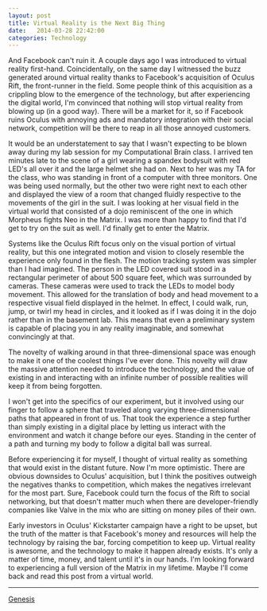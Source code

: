 ```yaml
---
layout: post
title: Virtual Reality is the Next Big Thing
date:   2014-03-28 22:42:00
categories: Technology
---
```


And Facebook can't ruin it. A couple days ago I was introduced to virtual reality first-hand. Coincidentally, on the same day I witnessed the buzz generated around virtual reality thanks to Facebook's acquisition of Oculus Rift, the front-runner in the field. Some people think of this acquisition as a crippling blow to the emergence of the technology, but after experiencing the digital world, I'm convinced that nothing will stop virtual reality from blowing up (in a good way). There will be a market for it, so if Facebook ruins Oculus with annoying ads and mandatory integration with their social network, competition will be there to reap in all those annoyed customers.

It would be an understatement to say that I wasn't expecting to be blown away during my lab session for my Computational Brain class. I arrived ten minutes late to the scene of a girl wearing a spandex bodysuit with red LED's all over it and the large helmet she had on. Next to her was my TA for the class, who was standing in front of a computer with three monitors. One was being used normally, but the other two were right next to each other and displayed the view of a room that changed fluidly respective to the movements of the girl in the suit. I was looking at her visual field in the virtual world that consisted of a dojo reminiscent of the one in which Morpheus fights Neo in the Matrix. I was more than happy to find that I'd get to try on the suit as well. I'd finally get to enter the Matrix.

Systems like the Oculus Rift focus only on the visual portion of virtual reality, but this one integrated motion and vision to closely resemble the experience only found in the flesh. The motion tracking system was simpler than I had imagined. The person in the LED covered suit stood in a rectangular perimeter of about 500 square feet, which was surrounded by cameras. These cameras were used to track the LEDs to model body movement. This allowed for the translation of body and head movement to a respective visual field displayed in the helmet. In effect, I could walk, run, jump, or twirl my head in circles, and it looked as if I was doing it in the dojo rather than in the basement lab. This means that even a preliminary system is capable of placing you in any reality imaginable, and somewhat convincingly at that.

The novelty of walking around in that three-dimensional space was enough to make it one of the coolest things I've ever done. This novelty will draw the massive attention needed to introduce the technology, and the value of existing in and interacting with an infinite number of possible realities will keep it from being forgotten.

I won't get into the specifics of our experiment, but it involved using our finger to follow a sphere that traveled along varying three-dimensional paths that appeared in front of us. That took the experience a step further than simply existing in a digital place by letting us interact with the environment and watch it change before our eyes. Standing in the center of a path and turning my body to follow a digital ball was surreal.

Before experiencing it for myself, I thought of virtual reality as something that would exist in the distant future. Now I'm more optimistic. There are obvious downsides to Oculus' acquisition, but I think the positives outweigh the negatives thanks to competition, which makes the negatives irrelevant for the most part. Sure, Facebook could turn the focus of the Rift to social networking, but that doesn't matter much when there are developer-friendly companies like Valve in the mix who are sitting on money piles of their own.

Early investors in Oculus' Kickstarter campaign have a right to be upset, but the truth of the matter is that Facebook's money and resources will help the technology by raising the bar, forcing competition to keep up. Virtual reality is awesome, and the technology to make it happen already exists. It's only a matter of time, money, and talent until it's in our hands. I'm looking forward to experiencing a full version of the Matrix in my lifetime. Maybe I'll come back and read this post from a virtual world.

-----
[Genesis][grimes]

[grimes]: https://www.youtube.com/watch?v=1FH-q0I1fJY#t=71
